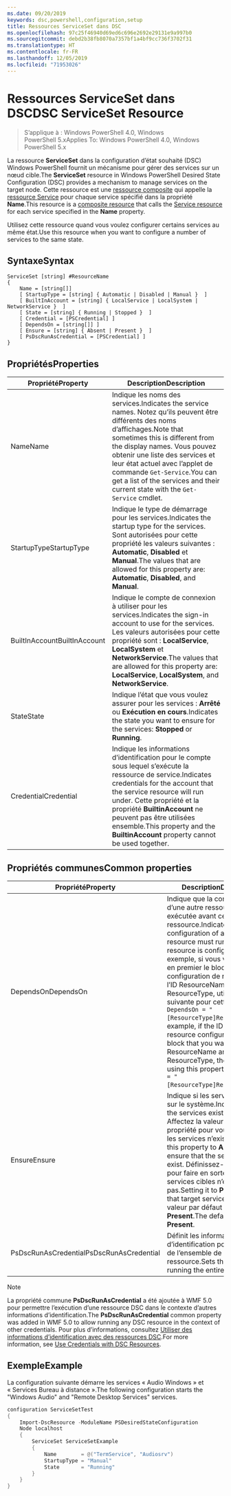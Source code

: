 ```yaml
---
ms.date: 09/20/2019
keywords: dsc,powershell,configuration,setup
title: Ressources ServiceSet dans DSC
ms.openlocfilehash: 97c25f46940d69ed6c696e2692e29131e9a997b0
ms.sourcegitcommit: debd2b38fb8070a7357bf1a4bf9cc736f3702f31
ms.translationtype: HT
ms.contentlocale: fr-FR
ms.lasthandoff: 12/05/2019
ms.locfileid: "71953026"
---
```

# <a name="dsc-serviceset-resource"></a><span data-ttu-id="3368b-103">Ressources ServiceSet dans DSC</span><span class="sxs-lookup"><span data-stu-id="3368b-103">DSC ServiceSet Resource</span></span>

> <span data-ttu-id="3368b-104">S’applique à : Windows PowerShell 4.0, Windows PowerShell 5.x</span><span class="sxs-lookup"><span data-stu-id="3368b-104">Applies To: Windows PowerShell 4.0, Windows PowerShell 5.x</span></span>

<span data-ttu-id="3368b-105">La ressource **ServiceSet** dans la configuration d’état souhaité (DSC) Windows PowerShell fournit un mécanisme pour gérer des services sur un nœud cible.</span><span class="sxs-lookup"><span data-stu-id="3368b-105">The **ServiceSet** resource in Windows PowerShell Desired State Configuration (DSC) provides a mechanism to manage services on the target node.</span></span> <span data-ttu-id="3368b-106">Cette ressource est une [ressource composite](../../../resources/authoringResourceComposite.md) qui appelle la [ressource Service](serviceResource.md) pour chaque service spécifié dans la propriété **Name**.</span><span class="sxs-lookup"><span data-stu-id="3368b-106">This resource is a [composite resource](../../../resources/authoringResourceComposite.md) that calls the [Service resource](serviceResource.md) for each service specified in the **Name** property.</span></span>

<span data-ttu-id="3368b-107">Utilisez cette ressource quand vous voulez configurer certains services au même état.</span><span class="sxs-lookup"><span data-stu-id="3368b-107">Use this resource when you want to configure a number of services to the same state.</span></span>

## <a name="syntax"></a><span data-ttu-id="3368b-108">Syntaxe</span><span class="sxs-lookup"><span data-stu-id="3368b-108">Syntax</span></span>

```Syntax
ServiceSet [string] #ResourceName
{
    Name = [string[]]
    [ StartupType = [string] { Automatic | Disabled | Manual }  ]
    [ BuiltInAccount = [string] { LocalService | LocalSystem | NetworkService }  ]
    [ State = [string] { Running | Stopped }  ]
    [ Credential = [PSCredential] ]
    [ DependsOn = [string[]] ]
    [ Ensure = [string] { Absent | Present }  ]
    [ PsDscRunAsCredential = [PSCredential] ]
}
```

## <a name="properties"></a><span data-ttu-id="3368b-109">Propriétés</span><span class="sxs-lookup"><span data-stu-id="3368b-109">Properties</span></span>

|<span data-ttu-id="3368b-110">Propriété</span><span class="sxs-lookup"><span data-stu-id="3368b-110">Property</span></span> |<span data-ttu-id="3368b-111">Description</span><span class="sxs-lookup"><span data-stu-id="3368b-111">Description</span></span> |
|---|---|
|<span data-ttu-id="3368b-112">Name</span><span class="sxs-lookup"><span data-stu-id="3368b-112">Name</span></span> |<span data-ttu-id="3368b-113">Indique les noms des services.</span><span class="sxs-lookup"><span data-stu-id="3368b-113">Indicates the service names.</span></span> <span data-ttu-id="3368b-114">Notez qu’ils peuvent être différents des noms d’affichages.</span><span class="sxs-lookup"><span data-stu-id="3368b-114">Note that sometimes this is different from the display names.</span></span> <span data-ttu-id="3368b-115">Vous pouvez obtenir une liste des services et leur état actuel avec l’applet de commande `Get-Service`.</span><span class="sxs-lookup"><span data-stu-id="3368b-115">You can get a list of the services and their current state with the `Get-Service` cmdlet.</span></span> |
|<span data-ttu-id="3368b-116">StartupType</span><span class="sxs-lookup"><span data-stu-id="3368b-116">StartupType</span></span> |<span data-ttu-id="3368b-117">Indique le type de démarrage pour les services.</span><span class="sxs-lookup"><span data-stu-id="3368b-117">Indicates the startup type for the services.</span></span> <span data-ttu-id="3368b-118">Sont autorisées pour cette propriété les valeurs suivantes : **Automatic**, **Disabled** et **Manual**.</span><span class="sxs-lookup"><span data-stu-id="3368b-118">The values that are allowed for this property are: **Automatic**, **Disabled**, and **Manual**.</span></span> |
|<span data-ttu-id="3368b-119">BuiltInAccount</span><span class="sxs-lookup"><span data-stu-id="3368b-119">BuiltInAccount</span></span> |<span data-ttu-id="3368b-120">Indique le compte de connexion à utiliser pour les services.</span><span class="sxs-lookup"><span data-stu-id="3368b-120">Indicates the sign-in account to use for the services.</span></span> <span data-ttu-id="3368b-121">Les valeurs autorisées pour cette propriété sont : **LocalService**, **LocalSystem** et **NetworkService**.</span><span class="sxs-lookup"><span data-stu-id="3368b-121">The values that are allowed for this property are: **LocalService**, **LocalSystem**, and **NetworkService**.</span></span> |
|<span data-ttu-id="3368b-122">State</span><span class="sxs-lookup"><span data-stu-id="3368b-122">State</span></span> |<span data-ttu-id="3368b-123">Indique l’état que vous voulez assurer pour les services : **Arrêté** ou **Exécution en cours**.</span><span class="sxs-lookup"><span data-stu-id="3368b-123">Indicates the state you want to ensure for the services: **Stopped** or **Running**.</span></span> |
|<span data-ttu-id="3368b-124">Credential</span><span class="sxs-lookup"><span data-stu-id="3368b-124">Credential</span></span> |<span data-ttu-id="3368b-125">Indique les informations d’identification pour le compte sous lequel s’exécute la ressource de service.</span><span class="sxs-lookup"><span data-stu-id="3368b-125">Indicates credentials for the account that the service resource will run under.</span></span> <span data-ttu-id="3368b-126">Cette propriété et la propriété **BuiltinAccount** ne peuvent pas être utilisées ensemble.</span><span class="sxs-lookup"><span data-stu-id="3368b-126">This property and the **BuiltinAccount** property cannot be used together.</span></span> |

## <a name="common-properties"></a><span data-ttu-id="3368b-127">Propriétés communes</span><span class="sxs-lookup"><span data-stu-id="3368b-127">Common properties</span></span>

|<span data-ttu-id="3368b-128">Propriété</span><span class="sxs-lookup"><span data-stu-id="3368b-128">Property</span></span> |<span data-ttu-id="3368b-129">Description</span><span class="sxs-lookup"><span data-stu-id="3368b-129">Description</span></span> |
|---|---|
|<span data-ttu-id="3368b-130">DependsOn</span><span class="sxs-lookup"><span data-stu-id="3368b-130">DependsOn</span></span> |<span data-ttu-id="3368b-131">Indique que la configuration d’une autre ressource doit être exécutée avant celle de cette ressource.</span><span class="sxs-lookup"><span data-stu-id="3368b-131">Indicates that the configuration of another resource must run before this resource is configured.</span></span> <span data-ttu-id="3368b-132">Par exemple, si vous voulez exécuter en premier le bloc de script de configuration de ressource ayant l’ID ResourceName et le type ResourceType, utilisez la syntaxe suivante pour cette propriété : `DependsOn = "[ResourceType]ResourceName"`.</span><span class="sxs-lookup"><span data-stu-id="3368b-132">For example, if the ID of the resource configuration script block that you want to run first is ResourceName and its type is ResourceType, the syntax for using this property is `DependsOn = "[ResourceType]ResourceName"`.</span></span> |
|<span data-ttu-id="3368b-133">Ensure</span><span class="sxs-lookup"><span data-stu-id="3368b-133">Ensure</span></span> |<span data-ttu-id="3368b-134">Indique si les services existent sur le système.</span><span class="sxs-lookup"><span data-stu-id="3368b-134">Indicates whether the services exist on the system.</span></span> <span data-ttu-id="3368b-135">Affectez la valeur **Absent** à cette propriété pour vous assurer que les services n’existent pas.</span><span class="sxs-lookup"><span data-stu-id="3368b-135">Set this property to **Absent** to ensure that the services do not exist.</span></span> <span data-ttu-id="3368b-136">Définissez-la sur **Present** pour faire en sorte que les services cibles n’existent pas.</span><span class="sxs-lookup"><span data-stu-id="3368b-136">Setting it to **Present** ensures that target services exist.</span></span> <span data-ttu-id="3368b-137">La valeur par défaut est **Present**.</span><span class="sxs-lookup"><span data-stu-id="3368b-137">The default value is **Present**.</span></span> |
|<span data-ttu-id="3368b-138">PsDscRunAsCredential</span><span class="sxs-lookup"><span data-stu-id="3368b-138">PsDscRunAsCredential</span></span> |<span data-ttu-id="3368b-139">Définit les informations d’identification pour l’exécution de l’ensemble de la ressource.</span><span class="sxs-lookup"><span data-stu-id="3368b-139">Sets the credential for running the entire resource as.</span></span> |

> [!NOTE]
> <span data-ttu-id="3368b-140">La propriété commune **PsDscRunAsCredential** a été ajoutée à WMF 5.0 pour permettre l’exécution d’une ressource DSC dans le contexte d’autres informations d’identification.</span><span class="sxs-lookup"><span data-stu-id="3368b-140">The **PsDscRunAsCredential** common property was added in WMF 5.0 to allow running any DSC resource in the context of other credentials.</span></span> <span data-ttu-id="3368b-141">Pour plus d’informations, consultez [Utiliser des informations d’identification avec des ressources DSC](../../../configurations/runasuser.md).</span><span class="sxs-lookup"><span data-stu-id="3368b-141">For more information, see [Use Credentials with DSC Resources](../../../configurations/runasuser.md).</span></span>

## <a name="example"></a><span data-ttu-id="3368b-142">Exemple</span><span class="sxs-lookup"><span data-stu-id="3368b-142">Example</span></span>

<span data-ttu-id="3368b-143">La configuration suivante démarre les services « Audio Windows » et « Services Bureau à distance ».</span><span class="sxs-lookup"><span data-stu-id="3368b-143">The following configuration starts the "Windows Audio" and "Remote Desktop Services" services.</span></span>

```powershell
configuration ServiceSetTest
{
    Import-DscResource -ModuleName PSDesiredStateConfiguration
    Node localhost
    {
        ServiceSet ServiceSetExample
        {
            Name        = @("TermService", "Audiosrv")
            StartupType = "Manual"
            State       = "Running"
        }
    }
}
```